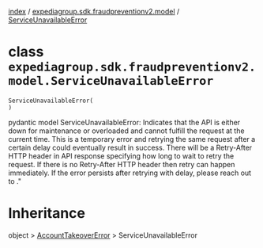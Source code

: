 [index](index.md) /
[expediagroup.sdk.fraudpreventionv2.model](expediagroup.sdk.fraudpreventionv2.model.md)
/ [ServiceUnavailableError](ServiceUnavailableError.md)

# class `expediagroup.sdk.fraudpreventionv2.model.ServiceUnavailableError`

```
ServiceUnavailableError(
)
```

pydantic model ServiceUnavailableError: Indicates that the API is either
down for maintenance or overloaded and cannot fulfill the request at the
current time. This is a temporary error and retrying the same request
after a certain delay could eventually result in success. There will be
a Retry-After HTTP header in API response specifying how long to wait to
retry the request. If there is no Retry-After HTTP header then retry can
happen immediately. If the error persists after retrying with delay,
please reach out to <support team>."

# Inheritance

object > [AccountTakeoverError](AccountTakeoverError.md) >
ServiceUnavailableError
